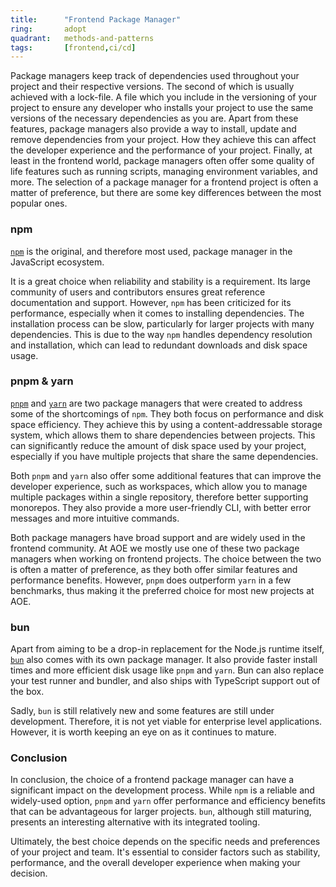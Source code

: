 ```yaml
---
title:      "Frontend Package Manager"
ring:       adopt
quadrant:   methods-and-patterns
tags:       [frontend,ci/cd]
---
```


Package managers keep track of dependencies used throughout your project and their respective versions. The second of which is usually achieved with a lock-file. A file which you include in the versioning of your project to ensure any developer who installs your project to use the same versions of the necessary dependencies as you are. Apart from these features, package managers also provide a way to install, update and remove dependencies from your project. How they achieve this can affect the developer experience and the performance of your project. Finally, at least in the frontend world, package managers often offer some quality of life features such as running scripts, managing environment variables, and more. The selection of a package manager for a frontend project is often a matter of preference, but there are some key differences between the most popular ones.

### npm

[`npm`](/tools/npm/) is the original, and therefore most used, package manager in the JavaScript ecosystem.

It is a great choice when reliability and stability is a requirement. Its large community of users and contributors ensures great reference documentation and support. However, `npm` has been criticized for its performance, especially when it comes to installing dependencies. The installation process can be slow, particularly for larger projects with many dependencies. This is due to the way `npm` handles dependency resolution and installation, which can lead to redundant downloads and disk space usage.

### pnpm & yarn

[`pnpm`](/tools/pnpm/) and [`yarn`](/tools/yarn/) are two package managers that were created to address some of the shortcomings of `npm`. They both focus on performance and disk space efficiency. They achieve this by using a content-addressable storage system, which allows them to share dependencies between projects. This can significantly reduce the amount of disk space used by your project, especially if you have multiple projects that share the same dependencies.

Both `pnpm` and `yarn` also offer some additional features that can improve the developer experience, such as workspaces, which allow you to manage multiple packages within a single repository, therefore better supporting monorepos. They also provide a more user-friendly CLI, with better error messages and more intuitive commands.

Both package managers have broad support and are widely used in the frontend community. At AOE we mostly use one of these two package managers when working on frontend projects. The choice between the two is often a matter of preference, as they both offer similar features and performance benefits. However, `pnpm` does outperform `yarn` in a few benchmarks, thus making it the preferred choice for most new projects at AOE.

### bun

Apart from aiming to be a drop-in replacement for the Node.js runtime itself, [`bun`](/tools/bun/) also comes with its own package manager. It also provide faster install times and more efficient disk usage like `pnpm` and `yarn`. Bun can also replace your test runner and bundler, and also ships with TypeScript support out of the box.

Sadly, `bun` is still relatively new and some features are still under development. Therefore, it is not yet viable for enterprise level applications. However, it is worth keeping an eye on as it continues to mature.

### Conclusion

In conclusion, the choice of a frontend package manager can have a significant impact on the development process. While `npm` is a reliable and widely-used option, `pnpm` and `yarn` offer performance and efficiency benefits that can be advantageous for larger projects. `bun`, although still maturing, presents an interesting alternative with its integrated tooling.

Ultimately, the best choice depends on the specific needs and preferences of your project and team. It's essential to consider factors such as stability, performance, and the overall developer experience when making your decision.
